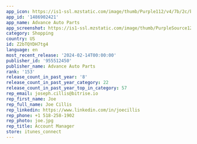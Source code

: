 ```yaml
---
app_icon: https://is1-ssl.mzstatic.com/image/thumb/Purple112/v4/7b/2c/be/7b2cbe1d-9456-92b7-f07e-90c5fbf69418/AppIcon-1x_U007emarketing-0-7-0-85-220.png/1024x1024bb.png
app_id: '1486902421'
app_name: Advance Auto Parts
app_screenshot: https://is1-ssl.mzstatic.com/image/thumb/PurpleSource126/v4/64/c3/c7/64c3c75b-1360-c2ce-764e-07e2e29d2a9d/b9c8ac97-c38f-4aea-bb27-a785dea5dc68_iOS_-_3.0_Home_Screen_-_6.5in.jpg/1242x2688bb.png
category: Shopping
country: US
id: Z2bTQYDH7tg4
language: en
most_recent_release: '2024-02-14T00:00:00'
publisher_id: '955512450'
publisher_name: Advance Auto Parts
rank: '153'
release_count_in_past_year: '8'
release_count_in_past_year_category: 22
release_count_in_past_year_top_in_category: 57
rep_email: joseph.cillis@bitrise.io
rep_first_name: Joe
rep_full_name: Joe Cillis
rep_linkedin: https://www.linkedin.com/in/joecillis
rep_phone: +1 518-258-1902
rep_photo: joe.jpg
rep_title: Account Manager
store: itunes_connect
---
```

